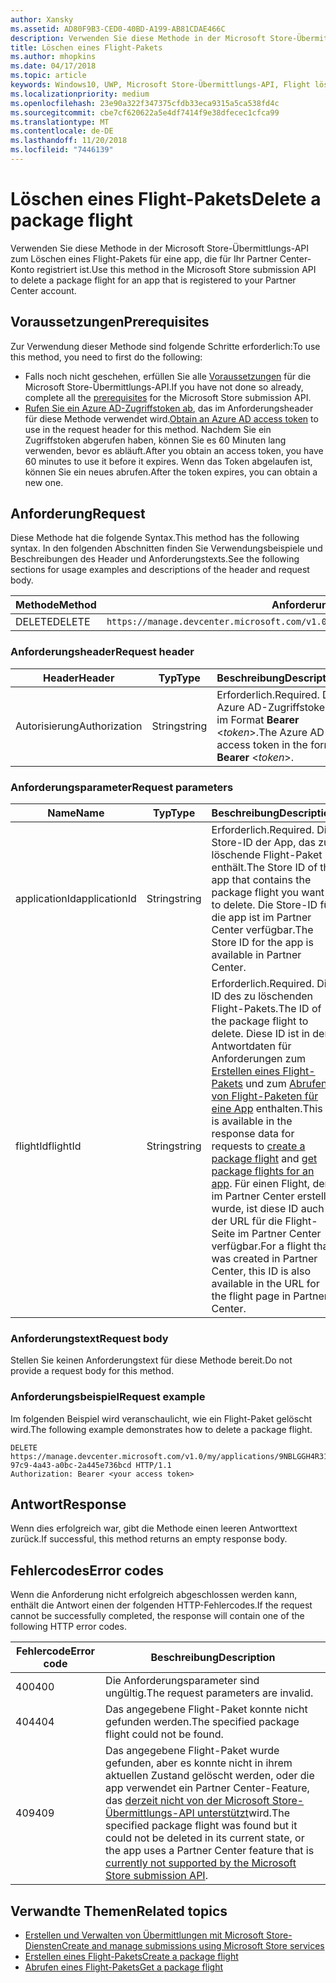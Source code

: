 ```yaml
---
author: Xansky
ms.assetid: AD80F9B3-CED0-40BD-A199-AB81CDAE466C
description: Verwenden Sie diese Methode in der Microsoft Store-Übermittlungs-API zum Löschen eines Flight-Pakets für eine app, die für Ihr Partner Center-Konto registriert ist.
title: Löschen eines Flight-Pakets
ms.author: mhopkins
ms.date: 04/17/2018
ms.topic: article
keywords: Windows10, UWP, Microsoft Store-Übermittlungs-API, Flight löschen
ms.localizationpriority: medium
ms.openlocfilehash: 23e90a322f347375cfdb33eca9315a5ca538fd4c
ms.sourcegitcommit: cbe7cf620622a5e4df7414f9e38dfecec1cfca99
ms.translationtype: MT
ms.contentlocale: de-DE
ms.lasthandoff: 11/20/2018
ms.locfileid: "7446139"
---
```

# <a name="delete-a-package-flight"></a><span data-ttu-id="42c60-104">Löschen eines Flight-Pakets</span><span class="sxs-lookup"><span data-stu-id="42c60-104">Delete a package flight</span></span>

<span data-ttu-id="42c60-105">Verwenden Sie diese Methode in der Microsoft Store-Übermittlungs-API zum Löschen eines Flight-Pakets für eine app, die für Ihr Partner Center-Konto registriert ist.</span><span class="sxs-lookup"><span data-stu-id="42c60-105">Use this method in the Microsoft Store submission API to delete a package flight for an app that is registered to your Partner Center account.</span></span>


## <a name="prerequisites"></a><span data-ttu-id="42c60-106">Voraussetzungen</span><span class="sxs-lookup"><span data-stu-id="42c60-106">Prerequisites</span></span>

<span data-ttu-id="42c60-107">Zur Verwendung dieser Methode sind folgende Schritte erforderlich:</span><span class="sxs-lookup"><span data-stu-id="42c60-107">To use this method, you need to first do the following:</span></span>

* <span data-ttu-id="42c60-108">Falls noch nicht geschehen, erfüllen Sie alle [Voraussetzungen](create-and-manage-submissions-using-windows-store-services.md#prerequisites) für die Microsoft Store-Übermittlungs-API.</span><span class="sxs-lookup"><span data-stu-id="42c60-108">If you have not done so already, complete all the [prerequisites](create-and-manage-submissions-using-windows-store-services.md#prerequisites) for the Microsoft Store submission API.</span></span>
* <span data-ttu-id="42c60-109">[Rufen Sie ein Azure AD-Zugriffstoken ab](create-and-manage-submissions-using-windows-store-services.md#obtain-an-azure-ad-access-token), das im Anforderungsheader für diese Methode verwendet wird.</span><span class="sxs-lookup"><span data-stu-id="42c60-109">[Obtain an Azure AD access token](create-and-manage-submissions-using-windows-store-services.md#obtain-an-azure-ad-access-token) to use in the request header for this method.</span></span> <span data-ttu-id="42c60-110">Nachdem Sie ein Zugriffstoken abgerufen haben, können Sie es 60 Minuten lang verwenden, bevor es abläuft.</span><span class="sxs-lookup"><span data-stu-id="42c60-110">After you obtain an access token, you have 60 minutes to use it before it expires.</span></span> <span data-ttu-id="42c60-111">Wenn das Token abgelaufen ist, können Sie ein neues abrufen.</span><span class="sxs-lookup"><span data-stu-id="42c60-111">After the token expires, you can obtain a new one.</span></span>

## <a name="request"></a><span data-ttu-id="42c60-112">Anforderung</span><span class="sxs-lookup"><span data-stu-id="42c60-112">Request</span></span>

<span data-ttu-id="42c60-113">Diese Methode hat die folgende Syntax.</span><span class="sxs-lookup"><span data-stu-id="42c60-113">This method has the following syntax.</span></span> <span data-ttu-id="42c60-114">In den folgenden Abschnitten finden Sie Verwendungsbeispiele und Beschreibungen des Header und Anforderungstexts.</span><span class="sxs-lookup"><span data-stu-id="42c60-114">See the following sections for usage examples and descriptions of the header and request body.</span></span>

| <span data-ttu-id="42c60-115">Methode</span><span class="sxs-lookup"><span data-stu-id="42c60-115">Method</span></span> | <span data-ttu-id="42c60-116">Anforderungs-URI</span><span class="sxs-lookup"><span data-stu-id="42c60-116">Request URI</span></span>                                                      |
|--------|------------------------------------------------------------------|
| <span data-ttu-id="42c60-117">DELETE</span><span class="sxs-lookup"><span data-stu-id="42c60-117">DELETE</span></span>    | ```https://manage.devcenter.microsoft.com/v1.0/my/applications/{applicationId}/flights/{flightId}``` |


### <a name="request-header"></a><span data-ttu-id="42c60-118">Anforderungsheader</span><span class="sxs-lookup"><span data-stu-id="42c60-118">Request header</span></span>

| <span data-ttu-id="42c60-119">Header</span><span class="sxs-lookup"><span data-stu-id="42c60-119">Header</span></span>        | <span data-ttu-id="42c60-120">Typ</span><span class="sxs-lookup"><span data-stu-id="42c60-120">Type</span></span>   | <span data-ttu-id="42c60-121">Beschreibung</span><span class="sxs-lookup"><span data-stu-id="42c60-121">Description</span></span>                                                                 |
|---------------|--------|-----------------------------------------------------------------------------|
| <span data-ttu-id="42c60-122">Autorisierung</span><span class="sxs-lookup"><span data-stu-id="42c60-122">Authorization</span></span> | <span data-ttu-id="42c60-123">String</span><span class="sxs-lookup"><span data-stu-id="42c60-123">string</span></span> | <span data-ttu-id="42c60-124">Erforderlich.</span><span class="sxs-lookup"><span data-stu-id="42c60-124">Required.</span></span> <span data-ttu-id="42c60-125">Das Azure AD-Zugriffstoken im Format **Bearer** &lt;*token*&gt;.</span><span class="sxs-lookup"><span data-stu-id="42c60-125">The Azure AD access token in the form **Bearer** &lt;*token*&gt;.</span></span> |


### <a name="request-parameters"></a><span data-ttu-id="42c60-126">Anforderungsparameter</span><span class="sxs-lookup"><span data-stu-id="42c60-126">Request parameters</span></span>

| <span data-ttu-id="42c60-127">Name</span><span class="sxs-lookup"><span data-stu-id="42c60-127">Name</span></span>        | <span data-ttu-id="42c60-128">Typ</span><span class="sxs-lookup"><span data-stu-id="42c60-128">Type</span></span>   | <span data-ttu-id="42c60-129">Beschreibung</span><span class="sxs-lookup"><span data-stu-id="42c60-129">Description</span></span>                                                                 |
|---------------|--------|-----------------------------------------------------------------------------|
| <span data-ttu-id="42c60-130">applicationId</span><span class="sxs-lookup"><span data-stu-id="42c60-130">applicationId</span></span> | <span data-ttu-id="42c60-131">String</span><span class="sxs-lookup"><span data-stu-id="42c60-131">string</span></span> | <span data-ttu-id="42c60-132">Erforderlich.</span><span class="sxs-lookup"><span data-stu-id="42c60-132">Required.</span></span> <span data-ttu-id="42c60-133">Die Store-ID der App, das zu löschende Flight-Paket enthält.</span><span class="sxs-lookup"><span data-stu-id="42c60-133">The Store ID of the app that contains the package flight you want to delete.</span></span> <span data-ttu-id="42c60-134">Die Store-ID für die app ist im Partner Center verfügbar.</span><span class="sxs-lookup"><span data-stu-id="42c60-134">The Store ID for the app is available in Partner Center.</span></span>  |
| <span data-ttu-id="42c60-135">flightId</span><span class="sxs-lookup"><span data-stu-id="42c60-135">flightId</span></span> | <span data-ttu-id="42c60-136">String</span><span class="sxs-lookup"><span data-stu-id="42c60-136">string</span></span> | <span data-ttu-id="42c60-137">Erforderlich.</span><span class="sxs-lookup"><span data-stu-id="42c60-137">Required.</span></span> <span data-ttu-id="42c60-138">Die ID des zu löschenden Flight-Pakets.</span><span class="sxs-lookup"><span data-stu-id="42c60-138">The ID of the package flight to delete.</span></span> <span data-ttu-id="42c60-139">Diese ID ist in den Antwortdaten für Anforderungen zum [Erstellen eines Flight-Pakets](create-a-flight.md) und zum [Abrufen von Flight-Paketen für eine App](get-flights-for-an-app.md) enthalten.</span><span class="sxs-lookup"><span data-stu-id="42c60-139">This ID is available in the response data for requests to [create a package flight](create-a-flight.md) and [get package flights for an app](get-flights-for-an-app.md).</span></span> <span data-ttu-id="42c60-140">Für einen Flight, der im Partner Center erstellt wurde, ist diese ID auch in der URL für die Flight-Seite im Partner Center verfügbar.</span><span class="sxs-lookup"><span data-stu-id="42c60-140">For a flight that was created in Partner Center, this ID is also available in the URL for the flight page in Partner Center.</span></span>  |


### <a name="request-body"></a><span data-ttu-id="42c60-141">Anforderungstext</span><span class="sxs-lookup"><span data-stu-id="42c60-141">Request body</span></span>

<span data-ttu-id="42c60-142">Stellen Sie keinen Anforderungstext für diese Methode bereit.</span><span class="sxs-lookup"><span data-stu-id="42c60-142">Do not provide a request body for this method.</span></span>


### <a name="request-example"></a><span data-ttu-id="42c60-143">Anforderungsbeispiel</span><span class="sxs-lookup"><span data-stu-id="42c60-143">Request example</span></span>

<span data-ttu-id="42c60-144">Im folgenden Beispiel wird veranschaulicht, wie ein Flight-Paket gelöscht wird.</span><span class="sxs-lookup"><span data-stu-id="42c60-144">The following example demonstrates how to delete a package flight.</span></span>

```
DELETE https://manage.devcenter.microsoft.com/v1.0/my/applications/9NBLGGH4R315/flights/43e448df-97c9-4a43-a0bc-2a445e736bcd HTTP/1.1
Authorization: Bearer <your access token>
```

## <a name="response"></a><span data-ttu-id="42c60-145">Antwort</span><span class="sxs-lookup"><span data-stu-id="42c60-145">Response</span></span>

<span data-ttu-id="42c60-146">Wenn dies erfolgreich war, gibt die Methode einen leeren Antworttext zurück.</span><span class="sxs-lookup"><span data-stu-id="42c60-146">If successful, this method returns an empty response body.</span></span>

## <a name="error-codes"></a><span data-ttu-id="42c60-147">Fehlercodes</span><span class="sxs-lookup"><span data-stu-id="42c60-147">Error codes</span></span>

<span data-ttu-id="42c60-148">Wenn die Anforderung nicht erfolgreich abgeschlossen werden kann, enthält die Antwort einen der folgenden HTTP-Fehlercodes.</span><span class="sxs-lookup"><span data-stu-id="42c60-148">If the request cannot be successfully completed, the response will contain one of the following HTTP error codes.</span></span>

| <span data-ttu-id="42c60-149">Fehlercode</span><span class="sxs-lookup"><span data-stu-id="42c60-149">Error code</span></span> |  <span data-ttu-id="42c60-150">Beschreibung</span><span class="sxs-lookup"><span data-stu-id="42c60-150">Description</span></span>                                                                                                                                                                           |
|--------|------------------|
| <span data-ttu-id="42c60-151">400</span><span class="sxs-lookup"><span data-stu-id="42c60-151">400</span></span>  | <span data-ttu-id="42c60-152">Die Anforderungsparameter sind ungültig.</span><span class="sxs-lookup"><span data-stu-id="42c60-152">The request parameters are invalid.</span></span> |
| <span data-ttu-id="42c60-153">404</span><span class="sxs-lookup"><span data-stu-id="42c60-153">404</span></span>  | <span data-ttu-id="42c60-154">Das angegebene Flight-Paket konnte nicht gefunden werden.</span><span class="sxs-lookup"><span data-stu-id="42c60-154">The specified package flight could not be found.</span></span>  |
| <span data-ttu-id="42c60-155">409</span><span class="sxs-lookup"><span data-stu-id="42c60-155">409</span></span>  | <span data-ttu-id="42c60-156">Das angegebene Flight-Paket wurde gefunden, aber es konnte nicht in ihrem aktuellen Zustand gelöscht werden, oder die app verwendet ein Partner Center-Feature, das [derzeit nicht von der Microsoft Store-Übermittlungs-API unterstützt](create-and-manage-submissions-using-windows-store-services.md#not_supported)wird.</span><span class="sxs-lookup"><span data-stu-id="42c60-156">The specified package flight was found but it could not be deleted in its current state, or the app uses a Partner Center feature that is [currently not supported by the Microsoft Store submission API](create-and-manage-submissions-using-windows-store-services.md#not_supported).</span></span> |   


## <a name="related-topics"></a><span data-ttu-id="42c60-157">Verwandte Themen</span><span class="sxs-lookup"><span data-stu-id="42c60-157">Related topics</span></span>

* [<span data-ttu-id="42c60-158">Erstellen und Verwalten von Übermittlungen mit Microsoft Store-Diensten</span><span class="sxs-lookup"><span data-stu-id="42c60-158">Create and manage submissions using Microsoft Store services</span></span>](create-and-manage-submissions-using-windows-store-services.md)
* [<span data-ttu-id="42c60-159">Erstellen eines Flight-Pakets</span><span class="sxs-lookup"><span data-stu-id="42c60-159">Create a package flight</span></span>](create-a-flight.md)
* [<span data-ttu-id="42c60-160">Abrufen eines Flight-Pakets</span><span class="sxs-lookup"><span data-stu-id="42c60-160">Get a package flight</span></span>](get-a-flight.md)

